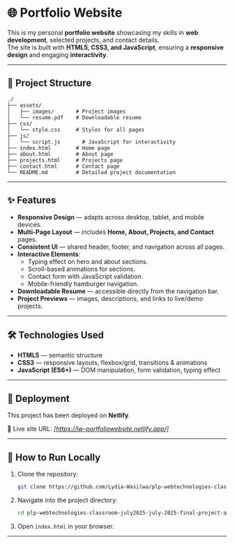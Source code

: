 # 🌐 Portfolio Website

This is my personal **portfolio website** showcasing my skills in **web development**, selected projects, and contact details.  
The site is built with **HTML5, CSS3, and JavaScript**, ensuring a **responsive design** and engaging **interactivity**.

---

## 📂 Project Structure
```
./
├── assets/
│   ├── images/       # Project images
│   └── resume.pdf    # Downloadable resume
├── css/
│   └── style.css     # Styles for all pages
├── js/
│   └── script.js       # JavaScript for interactivity
├── index.html        # Home page
├── about.html        # About page
├── projects.html     # Projects page
├── contact.html      # Contact page
└── README.md         # Detailed project documentation
```

---

## ✨ Features

- **Responsive Design** — adapts across desktop, tablet, and mobile devices.
- **Multi-Page Layout** — includes **Home, About, Projects, and Contact** pages.
- **Consistent UI** — shared header, footer, and navigation across all pages.
- **Interactive Elements**:
  - Typing effect on hero and about sections.
  - Scroll-based animations for sections.
  - Contact form with JavaScript validation.
  - Mobile-friendly hamburger navigation.
- **Downloadable Resume** — accessible directly from the navigation bar.
- **Project Previews** — images, descriptions, and links to live/demo projects.

---

## 🛠️ Technologies Used

- **HTML5** — semantic structure  
- **CSS3** — responsive layouts, flexbox/grid, transitions & animations  
- **JavaScript (ES6+)** — DOM manipulation, form validation, typing effect  

---

## 🚀 Deployment

This project has been deployed on **Netlify**.  

🔗 Live site URL: *[https://lw-portfoliowebsite.netlify.app/]*  

---

## 📘 How to Run Locally

1. Clone the repository:
   ```bash
   git clone https://github.com/Lydia-Wasilwa/plp-webtechnologies-classroom-july2025-july-2025-final-project-and-deployment-Final-Project-and-Depl.git
   ```

2. Navigate into the project directory:
   ```bash
   cd plp-webtechnologies-classroom-july2025-july-2025-final-project-and-deployment-Final-Project-and-Depl
   ```

3. Open `index.html` in your browser.

---
